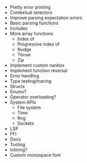 - Pretty error printing
- Contextual selectors
- Improve parsing expectation errors
- Basic parsing functions
- Includes
- More array functions
  - Index of
  - Progressive index of
  - Nudge
  - Throw
  - Zip
- Implement custom nanbox
- Implement function reversal
- Error handling
- Type testing/tracing
- Structs
- Enums?
- Operator overloading?
- System APIs
  - File system
  - Time
  - Rng
  - Sockets
- LSP
- FFI
- Docs
- Tooling
- Inlining?
- Custom monospace font